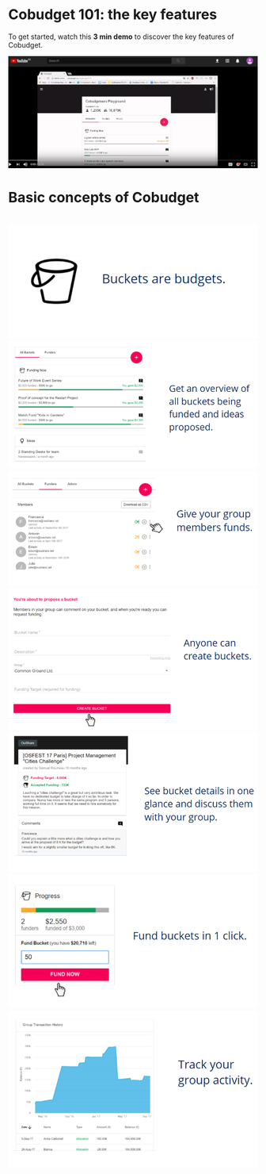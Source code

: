 # Cobudget 101: the key features

To get started, watch this **3 min demo** to discover the key features of Cobudget.

[![](/assets/demovideo.png)](https://youtu.be/8d1zrxNgFS8)

# Basic concepts of Cobudget

# ![](/assets/import.png)![](/assets/bucketsoverview.png)![](/assets/funders.png)![](/assets/newbuckets.png)![](/assets/bucketdetails.png)![](/assets/fund.png)![](/assets/track.png)



